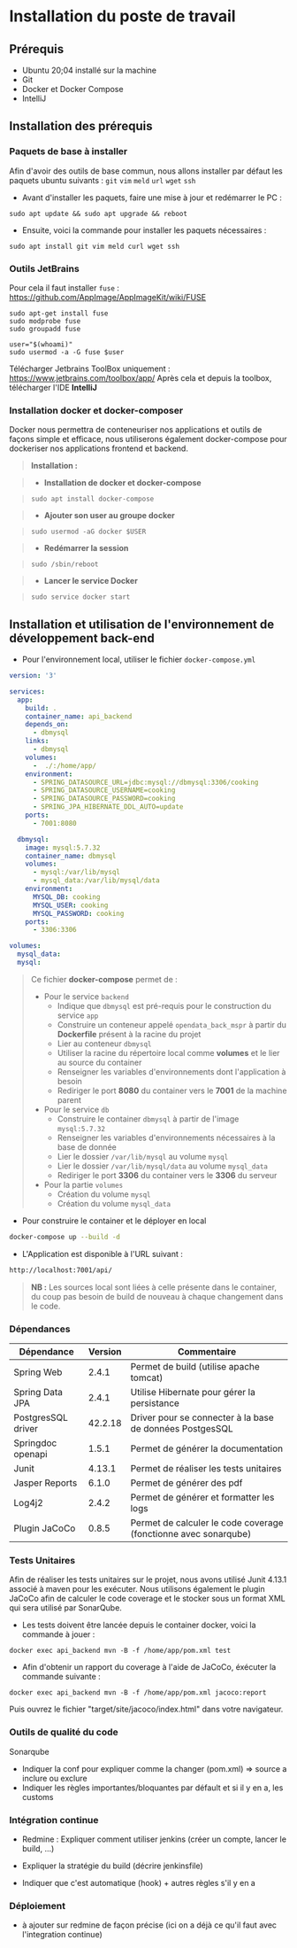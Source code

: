 # Installation du poste de travail

## Prérequis

* Ubuntu 20;04 installé sur la machine
* Git
* Docker et Docker Compose
* IntelliJ

## Installation des prérequis

### Paquets de base à installer

Afin d'avoir des outils de base commun, nous allons installer par défaut les paquets ubuntu suivants : `git` `vim` `meld` `url` `wget` `ssh`

* Avant d'installer les paquets, faire une mise à jour et redémarrer le PC : 

```shell
sudo apt update && sudo apt upgrade && reboot
```

* Ensuite, voici la commande pour installer les paquets nécessaires : 

```shell
sudo apt install git vim meld curl wget ssh
```


### Outils JetBrains

Pour cela il faut installer `fuse` : https://github.com/AppImage/AppImageKit/wiki/FUSE

~~~shell
sudo apt-get install fuse
sudo modprobe fuse
sudo groupadd fuse

user="$(whoami)"
sudo usermod -a -G fuse $user
~~~

Télécharger Jetbrains ToolBox uniquement : https://www.jetbrains.com/toolbox/app/
Après cela et depuis la toolbox, télécharger l'IDE **IntelliJ**

### Installation docker et docker-composer

Docker nous permettra de conteneuriser nos applications et outils de façons simple et efficace, nous utiliserons également docker-compose pour dockeriser nos applications frontend et backend.

> **Installation :**

> * **Installation de docker et docker-compose**

> ```shell
> sudo apt install docker-compose
> ```

> * **Ajouter son user au groupe docker**

> ```shell
> sudo usermod -aG docker $USER
> ```

> * **Redémarrer la session**

> ```shell 
> sudo /sbin/reboot
> ```

> * **Lancer le service Docker** 

> ```shell
> sudo service docker start
> ```



## Installation et utilisation de l'environnement de développement back-end

* Pour l'environnement local, utiliser le fichier `docker-compose.yml`

```yml
version: '3'

services:
  app:
    build: .
    container_name: api_backend
    depends_on:
      - dbmysql
    links:
      - dbmysql
    volumes:
      -  ./:/home/app/
    environment:
      - SPRING_DATASOURCE_URL=jdbc:mysql://dbmysql:3306/cooking
      - SPRING_DATASOURCE_USERNAME=cooking
      - SPRING_DATASOURCE_PASSWORD=cooking
      - SPRING_JPA_HIBERNATE_DDL_AUTO=update
    ports:
      - 7001:8080

  dbmysql:
    image: mysql:5.7.32
    container_name: dbmysql
    volumes:
      - mysql:/var/lib/mysql
      - mysql_data:/var/lib/mysql/data
    environment:
      MYSQL_DB: cooking
      MYSQL_USER: cooking
      MYSQL_PASSWORD: cooking
    ports:
      - 3306:3306

volumes:
  mysql_data:
  mysql:
```

> Ce fichier **docker-compose** permet de :
>
> * Pour le service `backend`
>   * Indique que `dbmysql` est pré-requis pour le construction du service `app`
>   * Construire un conteneur appelé `opendata_back_mspr` à partir du **Dockerfile** présent à la racine du projet
>   * Lier au conteneur `dbmysql`
>   * Utiliser la racine du répertoire local comme **volumes** et le lier au source du container
>   * Renseigner les variables d'environnements dont l'application à besoin
>   * Rediriger le port **8080** du container vers le **7001** de la machine parent
>  * Pour le service `db`
>    * Construire le container `dbmysql` à partir de l'image `mysql:5.7.32`
>    * Renseigner les variables d'environnements nécessaires à la base de donnée
>    * Lier le dossier `/var/lib/mysql` au volume `mysql`
>    * Lier le dossier `/var/lib/mysql/data` au volume `mysql_data`
>    * Rediriger le port **3306** du container vers le **3306** du serveur
>  * Pour la partie `volumes`
>    * Création du volume `mysql`
>    * Création du volume `mysql_data`

* Pour construire le container et le déployer en local

```bash
docker-compose up --build -d
```

* L'Application est disponible à l'URL suivant : 

```html
http://localhost:7001/api/
```

> **NB :** Les sources local sont liées à celle présente dans le container, du coup pas besoin de build de nouveau à chaque changement dans le code.

### Dépendances

| Dépendance         | Version | Commentaire                                                  |
| ------------------ | ------- | ------------------------------------------------------------ |
| Spring Web         | 2.4.1   | Permet de build (utilise apache tomcat)                      |
| Spring Data JPA    | 2.4.1   | Utilise Hibernate pour gérer la persistance                  |
| PostgresSQL driver | 42.2.18 | Driver pour se connecter à la base de données PostgesSQL     |
| Springdoc openapi  | 1.5.1   | Permet de générer la documentation                           |
| Junit              | 4.13.1  | Permet de réaliser les tests unitaires                       |
| Jasper Reports     | 6.1.0   | Permet de générer des pdf                                    |
| Log4j2             | 2.4.2   | Permet de générer et formatter les logs                      |
| Plugin JaCoCo      | 0.8.5   | Permet de calculer le code coverage (fonctionne avec sonarqube) |

### Tests Unitaires

Afin de réaliser les tests unitaires sur le projet, nous avons utilisé Junit 4.13.1 associé à maven pour les exécuter. Nous utilisons également le plugin JaCoCo afin de calculer le code coverage et le stocker sous un format XML qui sera utilisé par SonarQube.

* Les tests doivent être lancée depuis le container docker, voici la commande à jouer : 

```shell
docker exec api_backend mvn -B -f /home/app/pom.xml test
```

* Afin d'obtenir un rapport du coverage à l'aide de JaCoCo, éxécuter la commande suivante :

```shell
docker exec api_backend mvn -B -f /home/app/pom.xml jacoco:report
```

Puis ouvrez le fichier "target/site/jacoco/index.html" dans votre navigateur.

### Outils de qualité du code

Sonarqube 

* Indiquer la conf pour expliquer comme la changer (pom.xml) => source a inclure ou exclure
* Indiquer les règles importantes/bloquantes par défault et si il y en a, les customs


### Intégration continue

* Redmine : Expliquer comment utiliser jenkins (créer un compte, lancer le build, ...)

* Expliquer la stratégie du build (décrire jenkinsfile)
* Indiquer que c'est automatique (hook) + autres règles s'il y en a


### Déploiement

* à ajouter sur redmine de façon précise (ici on a déjà ce qu'il faut avec l'integration continue)

